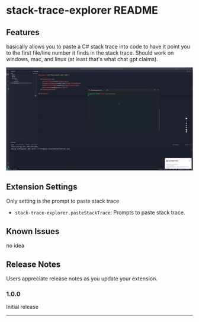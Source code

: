 # stack-trace-explorer README

## Features

basically allows you to paste a C# stack trace into code to have it point you to the first file/line number it finds in the stack trace. Should work on windows, mac, and linux (at least that's what chat gpt claims).

![images/feature.gif](https://github.com/claytonweaver/stack-trace-explorer/blob/main/images/feature.gif)

## Extension Settings

Only setting is the prompt to paste stack trace

- `stack-trace-explorer.pasteStackTrace`: Prompts to paste stack trace.

## Known Issues

no idea

## Release Notes

Users appreciate release notes as you update your extension.

### 1.0.0

Initial release

---
